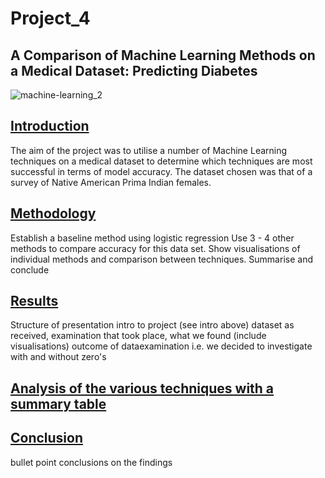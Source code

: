 # Project_4
## A Comparison of Machine Learning Methods on a Medical Dataset: Predicting Diabetes 

![machine-learning_2](https://user-images.githubusercontent.com/115951034/231830394-1805fb54-c546-47e5-804c-109f1c6950a5.jpg)


## <a id="Goal-header"></a><ins>Introduction</ins>

The aim of the project was to utilise a number of Machine Learning techniques on a medical dataset to determine which techniques are most successful in terms of model accuracy. The dataset chosen was that of a survey of Native American Prima Indian females. 


## <a id="Goal-header"></a><ins>Methodology</ins>

Establish a baseline method using logistic regression
Use 3 - 4 other methods to compare accuracy for this data set.
Show visualisations of individual methods and comparison between techniques.
Summarise and conclude


## <a id="Goal-header"></a><ins>Results</ins>

Structure of presentation
intro to project (see intro above)
dataset as received, examination that took place, what we found (include visualisations)
outcome of dataexamination i.e. we decided to investigate with and without zero's


 ## <a id="Goal-header"></a><ins>Analysis of the various techniques with a summary table</ins>


## <a id="Goal-header"></a><ins>Conclusion</ins>


bullet point conclusions on the findings
